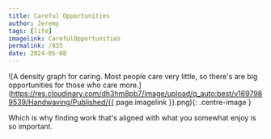 ```yaml
---
title: Careful Opportunities
author: Jeremy
tags: [life]
imagelink: CarefulOpportunities
permalink: /835
date: 2024-05-08
---
```


![A density graph for caring. Most people care very little, so there's are big opportunities for those who care more.](https://res.cloudinary.com/dh3hm8pb7/image/upload/q_auto:best/v1697989539/Handwaving/Published/{{ page.imagelink }}.png){: .centre-image }

Which is why finding work that's aligned with what you somewhat enjoy is so important.
